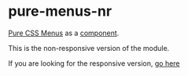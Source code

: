 pure-menus-nr
=============

[Pure CSS Menus](http://purecss.io/menus) as a [component](https://github.com/component/component).

This is the non-responsive version of the module.

If you are looking for the responsive version, [go here](https://github.com/njpatel/pure-menus)

